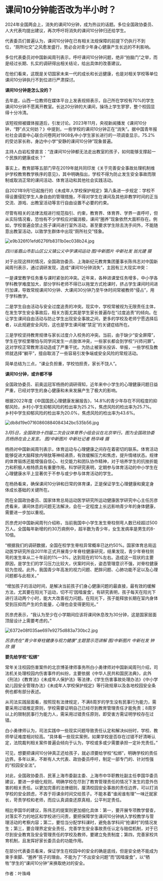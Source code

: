 # 课间10分钟能否改为半小时？

2024年全国两会上，消失的课间10分钟，成为热议的话题。多位全国政协委员、人大代表均提出建议，再次呼吁将消失的课间10分钟归还给学生。

代表委员们普遍认为，课间10分钟在已有相关法规保障的前提下仍执行不到位，“厕所社交”之风愈发盛行，势必会对青少年身心健康产生长远的不利影响。

多位代表委员对中国新闻周刊表示，呼吁课间10分钟问题，绝非“拍脑门”之举，而是经过长期、扎实的调研得出相关结论，给出具体的改善建议。

在他们看来，这既是关切国家未来一代的成长和长远健康，也是对相关学校等单位课间10分钟执行不到位进行严肃探讨。

**课间10分钟是怎么没的？**

去年底，山西一位教师在媒体平台上发表视频表示，自己所在学校有70%的学生课间10分钟不愿离开教室。长达20分钟的大课间，操场上学生寥寥，整个校园显得十分冷清。

该短视频被媒体报道后，引发讨论。2023年11月，央视新闻播发《课间10分钟，“野”点又何妨？》中提到，一些学校的课间10分钟正在“消失”。据中国青年报社社会调查中心联合问卷网对1908名中小学生家长进行的一项调查显示，75.2%的受访家长称，身边中小学“安静的课间10分钟”现象普遍。

主持人白岩松曾直言：“连课间10分钟都无法走出教室的孩子，如何能够支撑起一个民族的健康成长？”

事实上，教育部等五部门早在2019年就共同印发《关于完善安全事故处理机制维护学校教育教学秩序的意见》，其中明确指出，学校不得为防止发生安全事故而限制或取消正常的课间活动、体育活动和其他社会实践活动。

自2021年9月1日起施行的《未成年人学校保护规定》第八条进一步规定：学校不得设置侵犯学生人身自由的管理措施，不得对学生在课间及其他非教学时间的正当交流、游戏、出教室活动等言行自由设置不必要的约束。

尽管有相关的法律法规进行规范指引、约束，教育界、体育界、学界一直呼吁，但从实际情况看，恐怕有不少学校应对偏消极，课间“圈养”现象依然大面积存在。例如，学校普遍会禁止孩子课间进行室外活动，甚至要求学生除去洗手间外，不能随意出教室活动，以致学生群体中出现“厕所社交”怪象。

![e9b326f01efd6276fb8311b0ec038b24.jpg](https://raw.githubusercontent.com/qqhsx/qqnews_image/main/2024/03/07/课间10分钟能否改为半小时？/e9b326f01efd6276fb8311b0ec038b24.jpg)

_四川省眉山市彭山区公义镇公义中学课间运动 图/中新图片 中新社发 翁光建 摄_

对于出现这样的情况，全国政协委员、上海新纪元教育集团董事长陈伟志对中国新闻周刊表示，通过调研发现，造成“课间10分钟消失”，主因有三大现实冲突：

一是课堂教学任务重与课时紧张的冲突。近年来，各种进课堂任务增多，中小学各学科教学难度加大，部分学科老师不得已以拖堂方式抢课时，挤占学生课间时间进行加课，导致常规课间10分钟、大课间30分钟乃至午休时间常被教师“侵占”，用于学科教学。

二是学生自由活动与安全过度追责的冲突。现实中，学校常被视为无限责任主体，在发生学生安全事故后，相关方面尤其是学生家长普遍存在“过度追责”的倾向。在让学生课间自由活动与防止学生出现安全事故之间，更多的学校及老师宁愿选择后者，以此规避安全风险，这也是学生课间被“禁足”的关键症结所在。

三是学校坚持教育规律与家长过度介入校务的冲突。当前，由于缺少“安全屏障”，学生在学校里哪怕与同学间发生一点肢体冲突，一些家长都会到学校“兴师问罪”。这对学校正常教育活动造成了严重干扰。为防止被家长投诉、举报，一些学校及教师就选择“躺平”，擅自取消了一些容易引发争端或安全风险的常规活动。

简单总结为三点，“课业负担重，学校怕担责，家长不饶人”。

**课间10分钟，或许都不够**

全国政协委员、前奥运冠军杨扬的调研得知，近年来中小学生的心理健康问题日益严重，已经对学生的身心健康和未来发展产生了极大的影响。

根据2022年度《中国国民心理健康发展报告》，14.8%的青少年存在不同程度的抑郁风险，乡村小学生抑郁风险的检出率为25.2%，焦虑风险的检出率为25.7%。乡村中学生抑郁风险的检出率为20.0%，焦虑风险的检出率为43.6%。

![db8d19e07160860884084342bc535b56.jpg](https://raw.githubusercontent.com/qqhsx/qqnews_image/main/2024/03/07/课间10分钟能否改为半小时？/db8d19e07160860884084342bc535b56.jpg)

_3月5日，全国政协十四届二次会议体育界小组会议在北京举行。图为全国政协委员杨扬在会上发言。 图/中新图片 中新社记者 杨华峰 摄_

杨扬对中国新闻周刊表示，体育运动与心理健康之间存在着密切的联系。体育活动能够促进大脑释放内啡肽等神经递质，有效缓解压力和焦虑，提升情绪状态。规律的体育锻炼还能增强自信心、社交能力和团队协作精神，对于培养学生的抗挫折能力和积极人格特质具有重要作用。科学研究表明，定期参与体育活动的中小学生在心理健康水平上显著优于不参与或少参与体育活动的学生。

在杨扬看来，确保课间10分钟和日常的体育课，正是保证学生心理健康和奠定身体成长基础的关键所在。

而在全国政协委员、国家体育总局运动医学研究所运动健康医学研究中心主任厉彦虎看来，课间休息的问题无法解决，会在一定程度上长远影响青少年的身体健康，需要进一步加以重视。

厉彦虎对中国新闻周刊介绍称，当前我国中小学生发生脊柱侧弯人数已经超过500万人。全国每年新增的约30万病例中，超半数为青少年，女生发病率是男生的8-10倍。

“根据我们的调研数据，全国在校学生脊柱异常概率已达约50%。国家体育总局运动医学研究所自2011年正式开展青少年脊柱健康研究，结果发现，青少年脊柱侧弯的发生率从二十年前的1%—3%，达到现在的10%左右。造成这一现状的主要原因，是学生们的学习压力比较大，伏案时间长，姿态管理意识不强，对脊柱健康较为忽视。此外，我国青少年高发的视力问题、肥胖问题、心肺功能不足以及心理问题都与此相关。”

“增加孩子的活动时间，是解决当前孩子们身心健康问题的最直接，最有效的缓解方法，尤其要在阳光下运动，切不可‘因噎废食’。有研究表明，孩子每天在阳光下进行活动两个小时，能大大改善视力问题。在阳光下，孩子能释放长期在室内身体受到压抑而产生的负能量，心理也会变得更阳光。”

厉彦虎表示，“我认为至少在小学期间应该将课间休息改为30分钟，这是国家层面顶层设计上需要考虑的。”

![6372e08f035ae697e9275d883a730bc2.jpg](https://raw.githubusercontent.com/qqhsx/qqnews_image/main/2024/03/07/课间10分钟能否改为半小时？/6372e08f035ae697e9275d883a730bc2.jpg)

_厉彦虎在“青少年脊柱健康与视力健康”主题营示范讲解 图/中新图片 中新社发 钟欣 摄_

**要先给学校“松绑”**

常年关注校园伤害案件的北京博圣律师事务所白小勇律师对中国新闻周刊介绍，司法机关处理校园内伤害事件的纠纷，主要依据《中华人民共和国民法典》，此外《刑法》《教育法》《未成年人保护法》等法律，《学生伤害事故处理办法》《中小学幼儿园安全管理办法》《未成年人学校保护规定》等行政规章以及各地校园安全条例也都有部分表述。

从司法实践层面看，按照现有法律规定，不满8周岁的学生没有民事行为能力，需要采用过错推定原则，学校需要证明自己已经尽到教育管理责任才能免责；8周岁以上的限制民事行为能力人，需采用过错责任原则，即受害方需证明学校存在过错。

白小勇律师认为，司法实践中一些现实问题导致责任认定和解决纠纷时，学校、教师举证难度相对较高。“具体看一些现实案例，如果学校是否存在过错不好清晰认定，法院裁判相关案件普遍会倾向于认为，学校或多或少需要承担一定补充责任。”

可见，想要把课间10分钟真正还给孩子，就必须要给学校“松绑”，明确学校的责任边界。多年以来，不断有人大代表、政协委员呼吁，制定一部专门的、针对性强的“校园安全法”。

对此，全国政协委员、民革上海市委副主委、上海市中华职教社副主任李国华委员建议，要进一步细化规则，明确学校在尽到了教育管理责任的情况下发生的意外伤害的相关责任。以更加完善的法律细则，厘清校园安全事故的责任边界，可以打消学校的安全顾虑，不吝于将课余时间交给孩子。不能本着“谁闹谁有理”一味迁就家长，苛责学校和老师，而应认真调查还原真相，公平判定责任。

相比李国华的建议，陈伟志的提案则更加细化具体：第一，要开展专项教学督查，对落实不力的地区和学校进行问责，要把保障学生课间10分钟纳入学校教学与管理活动的考察内容；第二，要恰当分配学科课时，避免各学科间“抢课时”的情况发生；第三，要合理界定安全责任，完善学生安全事故责任认定与赔偿机制，对于已尽到安全教育及安全管理责任的学校及教师，要建立免责制度；第四，完善家校共育机制，且发挥好家长委员会的功能作用。

在部分代表委员看来，保证学生在校园中的安全的确是底线，但是安全绝不能成为束手束脚、“圈养”孩子的理由，不能为了“不出安全问题”而“因噎废食”，以“牺牲”学生的“课间10分钟”来换取绝对的安全。

作者：叶珠峰

